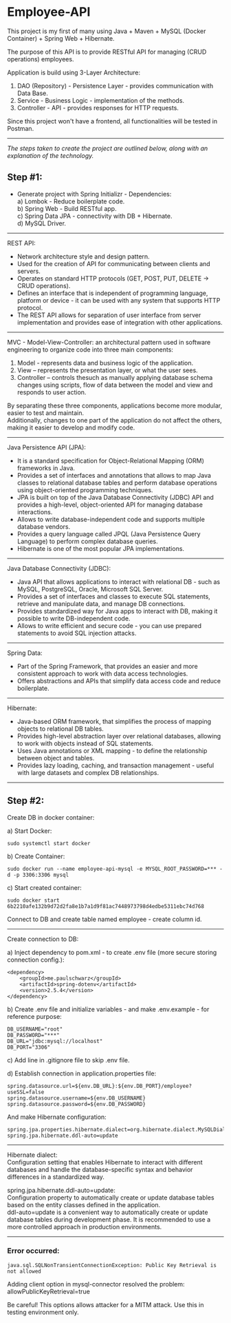 # Employee-API
This project is my first of many using Java + Maven + MySQL (Docker Container) + Spring Web + Hibernate.

The purpose of this API is to provide RESTful API for managing (CRUD operations) employees. 

Application is build using 3-Layer Architecture:
1. DAO (Repository) - Persistence Layer - provides communication with Data Base.
2. Service - Business Logic - implementation of the methods.
3. Controller - API - provides responses for HTTP requests.

Since this project won't have a frontend, all functionalities will be tested in Postman.  


---
*The steps taken to create the project are outlined below, along with an explanation of the technology.*

## Step #1:
- Generate project with Spring Initializr - Dependencies:  
  a) Lombok - Reduce boilerplate code.  
  b) Spring Web - Build RESTful app.  
  c) Spring Data JPA - connectivity with DB + Hibernate.  
  d) MySQL Driver.
---
REST API:   
 * Network architecture style and design pattern.  
 * Used for the creation of API for communicating between clients and servers.  
 * Operates on standard HTTP protocols (GET, POST, PUT, DELETE -> CRUD operations).   
 * Defines an interface that is independent of programming language, platform or device - it can be used with any system that supports HTTP protocol.   
 * The REST API allows for separation of user interface from server implementation and provides ease of integration with other applications.  
---  
MVC - Model-View-Controller:
an architectural pattern used in software engineering to organize code into three main components:
1.	Model - represents data and business logic of the application.
2.	View – represents the presentation layer, or what the user sees.
3.	Controller – controls thesuch as manually applying database schema changes using scripts, flow of data between the model and view and responds to user action.  

By separating these three components, applications become more modular, easier to test and maintain.  
Additionally, changes to one part of the application do not affect the others, making it easier to develop and modify code.

---
Java Persistence API (JPA):  
 * It is a standard specification for Object-Relational Mapping (ORM) frameworks in Java.  
 * Provides a set of interfaces and annotations that allows to map Java classes to relational database tables and perform database operations using object-oriented programming techniques.  
 * JPA is built on top of the Java Database Connectivity (JDBC) API and provides a high-level, object-oriented API for managing database interactions.  
 * Allows to write database-independent code and supports multiple database vendors.  
 * Provides a query language called JPQL (Java Persistence Query Language) to perform complex database queries.  
 * Hibernate is one of the most popular JPA implementations.  
---
Java Database Connectivity (JDBC):
 * Java API that allows applications to interact with relational DB - such as MySQL, PostgreSQL, Oracle, Microsoft SQL Server.  
 * Provides a set of interfaces and classes to execute SQL statements, retrieve and manipulate data, and manage DB connections.  
 * Provides standardized way for Java apps to interact with DB, making it possible to write DB-independent code.  
 * Allows to write efficient and secure code - you can use prepared statements to avoid SQL injection attacks.  
---
Spring Data:
 * Part of the Spring Framework, that provides an easier and more consistent approach to work with data access technologies.  
 * Offers abstractions and APIs that simplify data access code and reduce boilerplate.  
---
Hibernate:
 * Java-based ORM framework, that simplifies the process of mapping objects to relational DB tables.  
 * Provides high-level abstraction layer over relational databases, allowing to work with objects instead of SQL statements.  
 * Uses Java annotations or XML mapping - to define the relationship between object and tables.  
 * Provides lazy loading, caching, and transaction management - useful with large datasets and complex DB relationships.  
---
## Step #2:  
Create DB in docker container:  

  a) Start Docker:   
```
sudo systemctl start docker  
```

  b) Create Container:  
```
sudo docker run --name employee-api-mysql -e MYSQL_ROOT_PASSWORD=*** -d -p 3306:3306 mysql  
```

  c) Start created container:  
```
sudo docker start 6b2210afe132b9d72d2fa8e1b7a1d9f81ac7448973798d4edbe5311ebc74d768  
```

Connect to DB and create table named employee - create column id.  

---

Create connection to DB:  

  a) Inject dependency to pom.xml - to create .env file (more secure storing connection config.):  
```
<dependency>
	<groupId>me.paulschwarz</groupId>
	<artifactId>spring-dotenv</artifactId>
	<version>2.5.4</version>
</dependency>
```

  b) Create .env file and initialize variables - and make .env.example - for reference purpose:    
```
DB_USERNAME="root"  
DB_PASSWORD="***"  
DB_URL="jdbc:mysql://localhost"  
DB_PORT="3306"  
```

  c) Add line in .gitignore file to skip .env file.  
  
  d) Establish connection in application.properties file:  
```
spring.datasource.url=${env.DB_URL}:${env.DB_PORT}/employee?useSSL=false  
spring.datasource.username=${env.DB_USERNAME}  
spring.datasource.password=${env.DB_PASSWORD}  
```

And make Hibernate configuration:  
```
spring.jpa.properties.hibernate.dialect=org.hibernate.dialect.MySQLDialect  
spring.jpa.hibernate.ddl-auto=update  
```

---

Hibernate dialect:  
Configuration setting that enables Hibernate to interact with different databases and handle the database-specific syntax and behavior differences in a standardized way.  

spring.jpa.hibernate.ddl-auto=update:   
Configuration property to automatically create or update database tables based on the entity classes defined in the application.  
ddl-auto=update is a convenient way to automatically create or update database tables during development phase. It is recommended to use a more controlled approach in production environments.  

---
### Error occurred:  
```
java.sql.SQLNonTransientConnectionException: Public Key Retrieval is not allowed   
```

Adding client option in mysql-connector resolved the problem:  
allowPublicKeyRetrieval=true  

Be careful! This options allows attacker for a MITM attack. Use this in testing environment only.  



